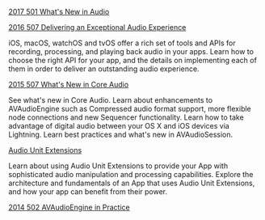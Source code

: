 
[2017 501 What's New in Audio](https://developer.apple.com/videos/play/wwdc2017/501/)




[2016 507 Delivering an Exceptional Audio Experience](https://developer.apple.com/videos/play/wwdc2016/507)

iOS, macOS, watchOS and tvOS offer a rich set of tools and APIs for recording, processing, and playing back audio in your apps. Learn how to choose the right API for your app, and the details on implementing each of them in order to deliver an outstanding audio experience.


[2015 507 What's New in Core Audio](https://developer.apple.com/videos/play/wwdc2015/507)

See what's new in Core Audio. Learn about enhancements to AVAudioEngine such as Compressed audio format support, more flexible node connections and new Sequencer functionality. Learn how to take advantage of digital audio between your OS X and iOS devices via Lightning. Learn best practices and what's new in AVAudioSession.

[Audio Unit Extensions](https://developer.apple.com/videos/play/wwdc2015/508)

Learn about using Audio Unit Extensions to provide your App with sophisticated audio manipulation and processing capabilities. Explore the architecture and fundamentals of an App that uses Audio Unit Extensions, and how your app can benefit from their power.



[2014 502 AVAudioEngine in Practice](https://developer.apple.com/videos/play/wwdc2014/502)